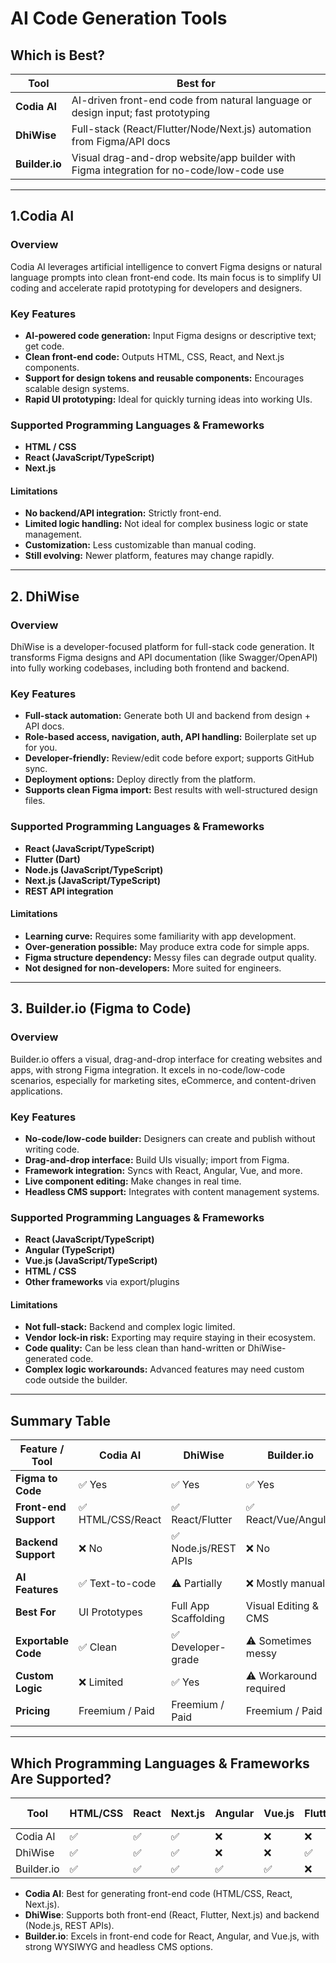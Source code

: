 # AI Code Generation Tools

## Which is Best?
| Tool        | Best for                                                                   |
|-------------|----------------------------------------------------------------------------|
| **Codia AI**   | AI-driven front-end code from natural language or design input; fast prototyping |
| **DhiWise**    | Full-stack (React/Flutter/Node/Next.js) automation from Figma/API docs  |
| **Builder.io** | Visual drag-and-drop website/app builder with Figma integration for no-code/low-code use |

---

## 1.Codia AI

### **Overview**
Codia AI leverages artificial intelligence to convert Figma designs or natural language prompts into clean front-end code. Its main focus is to simplify UI coding and accelerate rapid prototyping for developers and designers.

### **Key Features**
- **AI-powered code generation:** Input Figma designs or descriptive text; get code.
- **Clean front-end code:** Outputs HTML, CSS, React, and Next.js components.
- **Support for design tokens and reusable components:** Encourages scalable design systems.
- **Rapid UI prototyping:** Ideal for quickly turning ideas into working UIs.

### **Supported Programming Languages & Frameworks**
- **HTML / CSS**
- **React (JavaScript/TypeScript)**
- **Next.js**

#### **Limitations**
- **No backend/API integration:** Strictly front-end.
- **Limited logic handling:** Not ideal for complex business logic or state management.
- **Customization:** Less customizable than manual coding.
- **Still evolving:** Newer platform, features may change rapidly.

---

## 2. DhiWise

### **Overview**
DhiWise is a developer-focused platform for full-stack code generation. It transforms Figma designs and API documentation (like Swagger/OpenAPI) into fully working codebases, including both frontend and backend.

### **Key Features**
- **Full-stack automation:** Generate both UI and backend from design + API docs.
- **Role-based access, navigation, auth, API handling:** Boilerplate set up for you.
- **Developer-friendly:** Review/edit code before export; supports GitHub sync.
- **Deployment options:** Deploy directly from the platform.
- **Supports clean Figma import:** Best results with well-structured design files.

### **Supported Programming Languages & Frameworks**
- **React (JavaScript/TypeScript)**
- **Flutter (Dart)**
- **Node.js (JavaScript/TypeScript)**
- **Next.js (JavaScript/TypeScript)**
- **REST API integration**

#### **Limitations**
- **Learning curve:** Requires some familiarity with app development.
- **Over-generation possible:** May produce extra code for simple apps.
- **Figma structure dependency:** Messy files can degrade output quality.
- **Not designed for non-developers:** More suited for engineers.

---

## 3. Builder.io (Figma to Code)

### **Overview**
Builder.io offers a visual, drag-and-drop interface for creating websites and apps, with strong Figma integration. It excels in no-code/low-code scenarios, especially for marketing sites, eCommerce, and content-driven applications.

### **Key Features**
- **No-code/low-code builder:** Designers can create and publish without writing code.
- **Drag-and-drop interface:** Build UIs visually; import from Figma.
- **Framework integration:** Syncs with React, Angular, Vue, and more.
- **Live component editing:** Make changes in real time.
- **Headless CMS support:** Integrates with content management systems.

### **Supported Programming Languages & Frameworks**
- **React (JavaScript/TypeScript)**
- **Angular (TypeScript)**
- **Vue.js (JavaScript/TypeScript)**
- **HTML / CSS**
- **Other frameworks** via export/plugins

#### **Limitations**
- **Not full-stack:** Backend and complex logic limited.
- **Vendor lock-in risk:** Exporting may require staying in their ecosystem.
- **Code quality:** Can be less clean than hand-written or DhiWise-generated code.
- **Complex logic workarounds:** Advanced features may need custom code outside the builder.

---

## **Summary Table**

| Feature / Tool            | **Codia AI**      | **DhiWise**                | **Builder.io**                   |
|---------------------------|-------------------|----------------------------|----------------------------------|
| **Figma to Code**         | ✅ Yes            | ✅ Yes                     | ✅ Yes                           |
| **Front-end Support**     | ✅ HTML/CSS/React | ✅ React/Flutter           | ✅ React/Vue/Angular             |
| **Backend Support**       | ❌ No             | ✅ Node.js/REST APIs       | ❌ No                            |
| **AI Features**           | ✅ Text-to-code   | ⚠️ Partially               | ❌ Mostly manual                 |
| **Best For**              | UI Prototypes     | Full App Scaffolding       | Visual Editing & CMS             |
| **Exportable Code**       | ✅ Clean          | ✅ Developer-grade         | ⚠️ Sometimes messy               |
| **Custom Logic**          | ❌ Limited        | ✅ Yes                     | ⚠️ Workaround required           |
| **Pricing**               | Freemium / Paid  | Freemium / Paid            | Freemium / Paid                  |

---

## **Which Programming Languages & Frameworks Are Supported?**

| Tool        | HTML/CSS | React | Next.js | Angular | Vue.js | Flutter | Node.js | REST API |
|-------------|----------|-------|---------|---------|--------|---------|---------|----------|
| Codia AI    | ✅       | ✅    | ✅      | ❌      | ❌     | ❌      | ❌      | ❌       |
| DhiWise     | ✅       | ✅    | ✅      | ❌      | ❌     | ✅      | ✅      | ✅       |
| Builder.io  | ✅       | ✅    | ✅      | ✅      | ✅     | ❌      | ❌      | ❌       |

- **Codia AI**: Best for generating front-end code (HTML/CSS, React, Next.js).
- **DhiWise**: Supports both front-end (React, Flutter, Next.js) and backend (Node.js, REST APIs).
- **Builder.io**: Excels in front-end code for React, Angular, and Vue.js, with strong WYSIWYG and headless CMS options.
